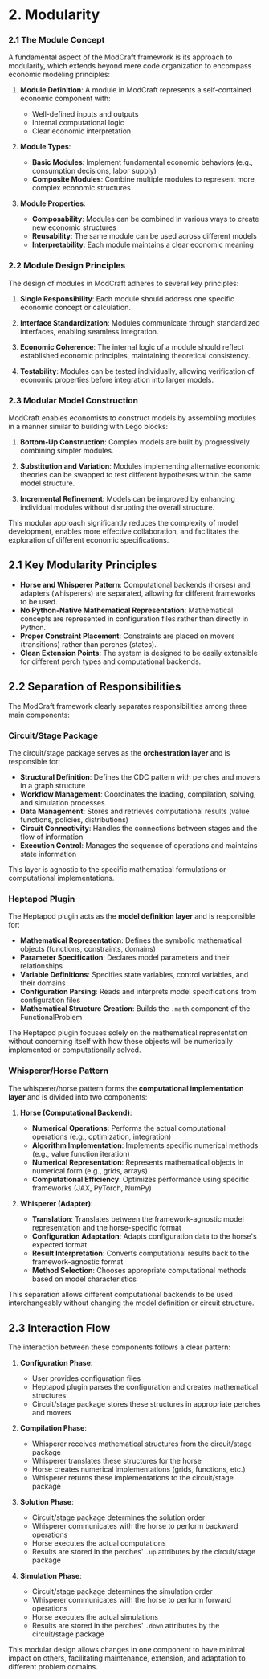 # 2. Modularity

### 2.1 The Module Concept

A fundamental aspect of the ModCraft framework is its approach to modularity, which extends beyond mere code organization to encompass economic modeling principles:

1. **Module Definition**: A module in ModCraft represents a self-contained economic component with:
   - Well-defined inputs and outputs
   - Internal computational logic
   - Clear economic interpretation

2. **Module Types**:
   - **Basic Modules**: Implement fundamental economic behaviors (e.g., consumption decisions, labor supply)
   - **Composite Modules**: Combine multiple modules to represent more complex economic structures

3. **Module Properties**:
   - **Composability**: Modules can be combined in various ways to create new economic structures
   - **Reusability**: The same module can be used across different models
   - **Interpretability**: Each module maintains a clear economic meaning

### 2.2 Module Design Principles

The design of modules in ModCraft adheres to several key principles:

1. **Single Responsibility**: Each module should address one specific economic concept or calculation.

2. **Interface Standardization**: Modules communicate through standardized interfaces, enabling seamless integration.

3. **Economic Coherence**: The internal logic of a module should reflect established economic principles, maintaining theoretical consistency.

4. **Testability**: Modules can be tested individually, allowing verification of economic properties before integration into larger models.

### 2.3 Modular Model Construction

ModCraft enables economists to construct models by assembling modules in a manner similar to building with Lego blocks:

1. **Bottom-Up Construction**: Complex models are built by progressively combining simpler modules.

2. **Substitution and Variation**: Modules implementing alternative economic theories can be swapped to test different hypotheses within the same model structure.

3. **Incremental Refinement**: Models can be improved by enhancing individual modules without disrupting the overall structure.

This modular approach significantly reduces the complexity of model development, enables more effective collaboration, and facilitates the exploration of different economic specifications.

## 2.1 Key Modularity Principles

- **Horse and Whisperer Pattern**: Computational backends (horses) and adapters (whisperers) are separated, allowing for different frameworks to be used.
- **No Python-Native Mathematical Representation**: Mathematical concepts are represented in configuration files rather than directly in Python.
- **Proper Constraint Placement**: Constraints are placed on movers (transitions) rather than perches (states).
- **Clean Extension Points**: The system is designed to be easily extensible for different perch types and computational backends.

## 2.2 Separation of Responsibilities

The ModCraft framework clearly separates responsibilities among three main components:

### Circuit/Stage Package

The circuit/stage package serves as the **orchestration layer** and is responsible for:

- **Structural Definition**: Defines the CDC pattern with perches and movers in a graph structure
- **Workflow Management**: Coordinates the loading, compilation, solving, and simulation processes
- **Data Management**: Stores and retrieves computational results (value functions, policies, distributions)
- **Circuit Connectivity**: Handles the connections between stages and the flow of information
- **Execution Control**: Manages the sequence of operations and maintains state information

This layer is agnostic to the specific mathematical formulations or computational implementations.

### Heptapod Plugin

The Heptapod plugin acts as the **model definition layer** and is responsible for:

- **Mathematical Representation**: Defines the symbolic mathematical objects (functions, constraints, domains)
- **Parameter Specification**: Declares model parameters and their relationships
- **Variable Definitions**: Specifies state variables, control variables, and their domains
- **Configuration Parsing**: Reads and interprets model specifications from configuration files
- **Mathematical Structure Creation**: Builds the `.math` component of the FunctionalProblem

The Heptapod plugin focuses solely on the mathematical representation without concerning itself with how these objects will be numerically implemented or computationally solved.

### Whisperer/Horse Pattern

The whisperer/horse pattern forms the **computational implementation layer** and is divided into two components:

1. **Horse (Computational Backend)**:
   - **Numerical Operations**: Performs the actual computational operations (e.g., optimization, integration)
   - **Algorithm Implementation**: Implements specific numerical methods (e.g., value function iteration)
   - **Numerical Representation**: Represents mathematical objects in numerical form (e.g., grids, arrays)
   - **Computational Efficiency**: Optimizes performance using specific frameworks (JAX, PyTorch, NumPy)

2. **Whisperer (Adapter)**:
   - **Translation**: Translates between the framework-agnostic model representation and the horse-specific format
   - **Configuration Adaptation**: Adapts configuration data to the horse's expected format
   - **Result Interpretation**: Converts computational results back to the framework-agnostic format
   - **Method Selection**: Chooses appropriate computational methods based on model characteristics

This separation allows different computational backends to be used interchangeably without changing the model definition or circuit structure.

## 2.3 Interaction Flow

The interaction between these components follows a clear pattern:

1. **Configuration Phase**:
   - User provides configuration files
   - Heptapod plugin parses the configuration and creates mathematical structures
   - Circuit/stage package stores these structures in appropriate perches and movers

2. **Compilation Phase**:
   - Whisperer receives mathematical structures from the circuit/stage package
   - Whisperer translates these structures for the horse
   - Horse creates numerical implementations (grids, functions, etc.)
   - Whisperer returns these implementations to the circuit/stage package

3. **Solution Phase**:
   - Circuit/stage package determines the solution order
   - Whisperer communicates with the horse to perform backward operations
   - Horse executes the actual computations
   - Results are stored in the perches' `.up` attributes by the circuit/stage package

4. **Simulation Phase**:
   - Circuit/stage package determines the simulation order
   - Whisperer communicates with the horse to perform forward operations
   - Horse executes the actual simulations
   - Results are stored in the perches' `.down` attributes by the circuit/stage package

This modular design allows changes in one component to have minimal impact on others, facilitating maintenance, extension, and adaptation to different problem domains. 